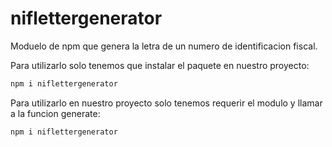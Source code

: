 # niflettergenerator

Moduelo de npm que genera la letra de un numero de identificacion fiscal.

Para utilizarlo solo tenemos que instalar el paquete en nuestro proyecto:
```bash
npm i niflettergenerator

```

Para utilizarlo en nuestro proyecto solo tenemos requerir el modulo y llamar a la funcion generate:
```bash
npm i niflettergenerator

```